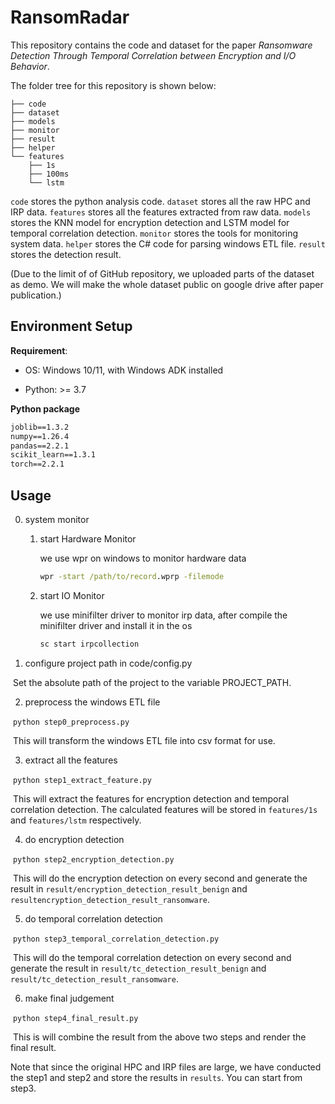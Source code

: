 # RansomRadar

This repository contains the code and dataset for the paper *Ransomware Detection Through Temporal Correlation between Encryption and I/O Behavior*. 

The folder tree for this repository is shown below:

```
├── code
├── dataset
├── models
├── monitor
├── result
├── helper
└── features
    ├── 1s
    ├── 100ms
    └── lstm
```

`code` stores the python analysis code. `dataset` stores all the raw HPC and IRP data. `features` stores all the features extracted from raw data. `models` stores the KNN model for encryption detection and LSTM model for temporal correlation detection. `monitor` stores the tools for monitoring system data. `helper` stores the C# code for parsing windows ETL file. `result` stores the detection result.

(Due to the limit of of GitHub repository, we uploaded parts of the dataset as demo. We will make the whole dataset public on google drive after paper publication.)

## Environment Setup

**Requirement**:

- OS: Windows 10/11, with Windows ADK installed

- Python: >= 3.7 

**Python package**

```cmd
joblib==1.3.2
numpy==1.26.4
pandas==2.2.1
scikit_learn==1.3.1
torch==2.2.1
```

## Usage

0. system monitor

   1. start Hardware Monitor

      we use wpr on windows to monitor hardware data

      ```cmd
      wpr -start /path/to/record.wprp -filemode
      ```

   2. start IO Monitor

      we use minifilter driver to monitor irp data, after compile the minifilter driver and install it in the os

      ```cmd
      sc start irpcollection
      ```

1. configure project path in code/config.py

​	Set the absolute path of the project to the variable PROJECT_PATH.

2. preprocess the windows ETL file

​	`python step0_preprocess.py`

​	This will transform the windows ETL file into csv format for use.

3. extract all the features

​	`python step1_extract_feature.py`

​	This will extract the features for encryption detection and temporal correlation detection. The calculated features will be stored in `features/1s` and `features/lstm` respectively.

4. do encryption detection

​	`python step2_encryption_detection.py`

​	This will do the encryption detection on every second and generate the result in `result/encryption_detection_result_benign` and `resultencryption_detection_result_ransomware`.

5. do temporal correlation detection

​	`python step3_temporal_correlation_detection.py`

​	This will do the temporal correlation detection on every second and generate the result in `result/tc_detection_result_benign` and `result/tc_detection_result_ransomware`.

6. make final judgement

​	`python step4_final_result.py`

​	This is will combine the result from the above two steps and render the final result.



Note that since the original HPC and IRP files are large, we have conducted the step1 and step2 and store the results in `results`. You can start from step3.